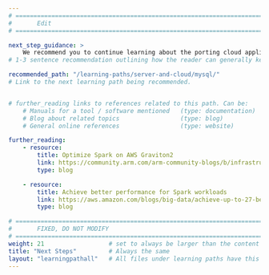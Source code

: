 ```yaml
---
# ================================================================================
#       Edit
# ================================================================================

next_step_guidance: >
    We recommend you to continue learning about the porting cloud applications to Arm architecture for increased performance and cost savings. The learning path on deploying MySQL is a next great step.
# 1-3 sentence recommendation outlining how the reader can generally keep learning about these topics, and a specific explanation of why the next step is being recommended.

recommended_path: "/learning-paths/server-and-cloud/mysql/"
# Link to the next learning path being recommended.


# further_reading links to references related to this path. Can be:
    # Manuals for a tool / software mentioned   (type: documentation)
    # Blog about related topics                 (type: blog)
    # General online references                 (type: website) 

further_reading:
    - resource:
        title: Optimize Spark on AWS Graviton2
        link: https://community.arm.com/arm-community-blogs/b/infrastructure-solutions-blog/posts/optimize-spark-on-aws-graviton2-best-practices-k-means-clustering
        type: blog

    - resource:
        title: Achieve better performance for Spark workloads
        link: https://aws.amazon.com/blogs/big-data/achieve-up-to-27-better-price-performance-for-spark-workloads-with-aws-graviton2-on-amazon-emr-serverless/
        type: blog 

# ================================================================================
#       FIXED, DO NOT MODIFY
# ================================================================================
weight: 21                  # set to always be larger than the content in this path, and one more than 'review'
title: "Next Steps"         # Always the same
layout: "learningpathall"   # All files under learning paths have this same wrapper
---
```

  





